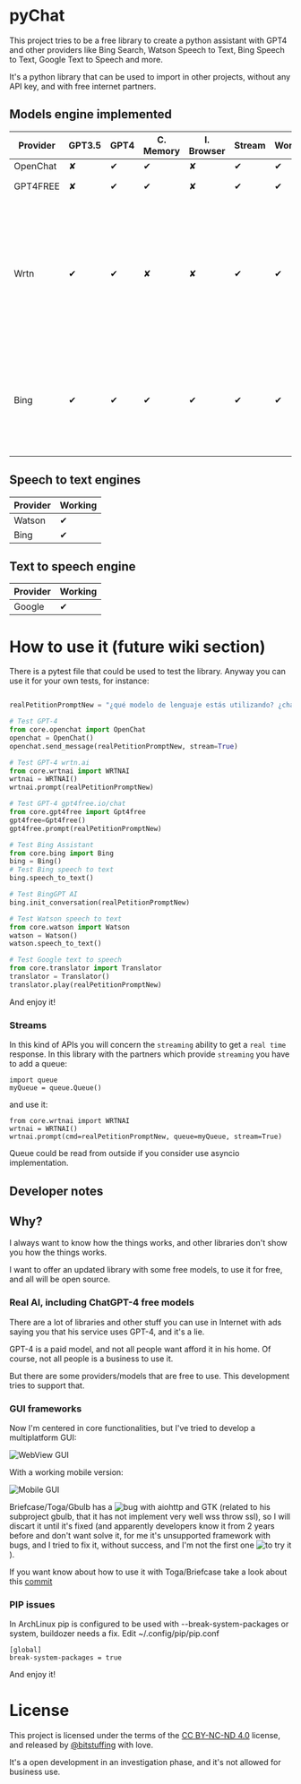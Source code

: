 # pyChat

This project tries to be a free library to create a python assistant with GPT4 and other providers like Bing Search, Watson Speech to Text, Bing Speech to Text, Google Text to Speech and more.

It's a python library that can be used to import in other projects, without any API key, and with free internet partners.

## Models engine implemented

| Provider | GPT3.5 | GPT4 | C. Memory | I. Browser | Stream | Working | Notes |
|------------|------------|------------|------------|------------|------------|------------|------------|
| OpenChat | ✘  | ✔ | ✔ | ✘ | ✔ | ✔ | |
| GPT4FREE | ✘  | ✔ | ✔ | ✘ | ✔ | ✔ | English provider|
| Wrtn  | ✔ | ✔ | ✘   | ✘   | ✔ | ✔ | South Korean provider (so you have to require in your command the answer in your language if you don't want to read in Korean) |
| Bing  | ✔ | ✔ | ✔  | ✔  | ✔ | ✔ | Automatized with Firefox and Linux (required to solve captcha and get a validated cookie) |
|  |  |  |  |  |  |  |  |

## Speech to text engines

| Provider | Working |
|------------|------------|
| Watson | ✔  |
| Bing | ✔ |

## Text to speech engine

| Provider | Working |
|------------|------------|
| Google | ✔  |


# How to use it (future wiki section)

There is a pytest file that could be used to test the library. Anyway you can use it for your own tests, for instance:

```python

realPetitionPromptNew = "¿qué modelo de lenguaje estás utilizando? ¿chatgpt3 o chatgpt4?"

# Test GPT-4
from core.openchat import OpenChat
openchat = OpenChat()
openchat.send_message(realPetitionPromptNew, stream=True)

# Test GPT-4 wrtn.ai
from core.wrtnai import WRTNAI
wrtnai = WRTNAI()
wrtnai.prompt(realPetitionPromptNew)

# Test GPT-4 gpt4free.io/chat
from core.gpt4free import Gpt4free
gpt4free=Gpt4free()
gpt4free.prompt(realPetitionPromptNew)

# Test Bing Assistant 
from core.bing import Bing
bing = Bing()
# Test Bing speech to text
bing.speech_to_text()

# Test BingGPT AI
bing.init_conversation(realPetitionPromptNew)

# Test Watson speech to text
from core.watson import Watson
watson = Watson()
watson.speech_to_text()

# Test Google text to speech
from core.translator import Translator
translator = Translator()
translator.play(realPetitionPromptNew)

```
And enjoy it!

### Streams

In this kind of APIs you will concern the `streaming` ability to get a `real time` response. In this library with the partners which provide `streaming` you have to add a queue:

```
import queue
myQueue = queue.Queue()
```

and use it:

```
from core.wrtnai import WRTNAI
wrtnai = WRTNAI()
wrtnai.prompt(cmd=realPetitionPromptNew, queue=myQueue, stream=True)
```

Queue could be read from outside if you consider use asyncio implementation.

## Developer notes 

## Why?

I always want to know how the things works, and other libraries don't show you how the things works. 

I want to offer an updated library with some free models, to use it for free, and all will be open source.


### Real AI, including ChatGPT-4 free models

There are a lot of libraries and other stuff you can use in Internet with ads saying you that his service uses GPT-4, and it's a lie. 

GPT-4 is a paid model, and not all people want afford it in his home. Of course, not all people is a business to use it. 

But there are some providers/models that are free to use. This development tries to support that.

### GUI frameworks

Now I'm centered in core functionalities, but I've tried to develop a multiplatform GUI:

![WebView GUI](https://i.ibb.co/pjbMq8c/Captura-desde-2024-01-06-22-59-58.png)

With a working mobile version:

![Mobile GUI](https://i.ibb.co/NFsRKVb/photo-2024-01-01-21-41-27.jpg)

Briefcase/Toga/Gbulb has a ![bug](https://github.com/beeware/gbulb/issues/116) with aiohttp and GTK (related to his subproject gbulb, that it has not implement very well wss throw ssl),
so I will discart it until it's fixed (and apparently developers know it from 2 years before and don't want solve it, for me it's unsupported framework with bugs, 
and I tried to fix it, without success, and I'm not the first one ![to try it](https://github.com/beeware/gbulb/pull/60)).

If you want know about how to use it with Toga/Briefcase take a look about this [commit](https://github.com/bitstuffing/pychat/tree/a7f715f9040323538998e2b9fe520e91fbbdb4d7)


### PIP issues

In ArchLinux pip is configured to be used with --break-system-packages or system, buildozer needs a fix.
Edit ~/.config/pip/pip.conf

```
[global]
break-system-packages = true
```

And enjoy it!

# License

This project is licensed under the terms of the [CC BY-NC-ND 4.0](http://creativecommons.org/licenses/by-nc-nd/4.0/?ref=chooser-v1) license, and released by [@bitstuffing](https://github.com/bitstuffing) with love. 

It's a open development in an investigation phase, and it's not allowed for business use. 
